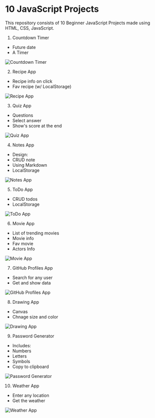 # 10 JavaScript Projects

This repository consists of 10 Beginner JavaScript Projects made using HTML, CSS, JavaScript.

1. Countdown Timer

-   Future date
-   A Timer

![Countdown Timer](https://github.com/shubh73/JavaScript-Projects/blob/main/countdown-timer/sc.png)

2. Recipe App

-   Recipe info on click
-   Fav recipe (w/ LocalStorage)

![Recipe App](https://github.com/shubh73/JavaScript-Projects/blob/main/recipe-app/sc.png)

3. Quiz App

-   Questions 
-   Select answer
-   Show's score at the end

![Quiz App](https://github.com/shubh73/JavaScript-Projects/blob/main/quiz-app/sc.png)

4. Notes App

-   Design: 
-   CRUD note
-   Using Markdown
-   LocalStorage

![Notes App](https://github.com/shubh73/JavaScript-Projects/blob/main/notes-app/sc.png)

5. ToDo App

-   CRUD todos
-   LocalStorage

![ToDo App](https://github.com/shubh73/JavaScript-Projects/blob/main/todo-app/sc.png)

6. Movie App

-   List of trending movies
-   Movie info
-   Fav movie
-   Actors Info

![Movie App](https://github.com/shubh73/JavaScript-Projects/blob/main/movie-app/sc.png)

7. GitHub Profiles App

-   Search for any user
-   Get and show data

![GitHub Profiles App](https://github.com/shubh73/JavaScript-Projects/blob/main/github-profiles/sc.png)

8. Drawing App

-   Canvas
-   Chnage size and color

![Drawing App](https://github.com/shubh73/JavaScript-Projects/blob/main/drawing-app/sc.png)

9. Password Generator

-   Includes: 
-   Numbers
-   Letters
-   Symbols
-   Copy to clipboard

![Password Generator](https://github.com/shubh73/JavaScript-Projects/blob/main/password-generator/sc.png)

10. Weather App

-   Enter any location
-   Get the weather

![Weather App](https://github.com/shubh73/JavaScript-Projects/blob/main/weather-app/sc.png)

